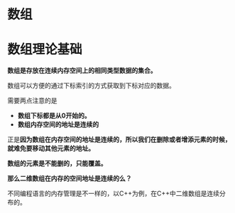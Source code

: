 # 数组

<!-- toc -->

# 数组理论基础

**数组是存放在连续内存空间上的相同类型数据的集合。**

数组可以方便的通过下标索引的方式获取到下标对应的数据。

需要两点注意的是

- **数组下标都是从0开始的。**
- **数组内存空间的地址是连续的**

正是**因为数组在内存空间的地址是连续的，所以我们在删除或者增添元素的时候，就难免要移动其他元素的地址。**

**数组的元素是不能删的，只能覆盖。**

**那么二维数组在内存的空间地址是连续的么？**

不同编程语言的内存管理是不一样的，以C++为例，在C++中二维数组是连续分布的。